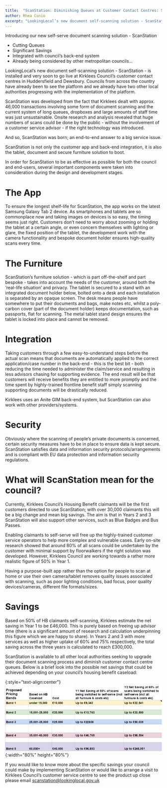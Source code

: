 ```yaml
---
title:  "ScanStation: Diminishing Queues at Customer Contact Centres: Self-serve Scanning"
author: Rhea Cunio
excerpt: "LookingLocal’s new document self-scanning solution - ScanStation - is installed and very soon to go live at Kirklees Council’s customer contact centres in Huddersfield and Dewsbury"
---
```

Introducing our new self-serve document scanning solution - ScanStation

- Cutting Queues
- Significant Savings
- Integrated with council’s back-end system
- Already being considered by other metropolitan councils...
 
LookingLocal’s new document self-scanning solution - ScanStation - is installed and very soon to go live at Kirklees Council’s customer contact centres in Huddersfield and Dewsbury. Councils from across the country have already been to see the platform and we already have two other local authorities progressing with the implementation of the platform.
 
ScanStation was developed from the fact that Kirklees dealt with approx. 46,000 transactions involving some form of document scanning and the current system of long queues, dropboxes and large amounts of staff time was just unsustainable. Onsite research and analysis revealed that huge numbers of scans could be done by the public - without the involvement of a customer service advisor - if the right technology was introduced.
 
And so, ScanStation was born; an end-to-end answer to a big service issue. 

ScanStation is not only the customer app and back-end integration, it is also the tablet, document and secure furniture solution to boot.
 
In order for ScanStation to be as effective as possible for both the council and end-users, several important components were taken into consideration during the design and development stages.
 
# The App
To ensure the longest shelf-life for ScanStation, the app works on the latest Samsung Galaxy Tab 2 device. As smartphones and tablets are so commonplace now and taking images on devices is so easy, the timing seems just right. Customers don’t need to worry about zooming or holding the tablet at a certain angle, or even concern themselves with lighting or glare, the fixed position of the tablet, the development work with the camera functionality and bespoke document holder ensures high-quality scans every time.
 
# The Furniture
ScanStation’s furniture solution - which is part off-the-shelf and part bespoke - takes into account the needs of the customer, around both the ‘real-life situation’ and privacy. The tablet is secured to a stand with an integrated document holder below, bolted onto a desk and each installation is separated by an opaque screen. The desk means people have somewhere to put their documents and bags, make notes etc, whilst a poly-carbon cover (part of the document holder) keeps documentation, such as passports, flat for scanning. The metal tablet stand design ensures the tablet is locked into place and cannot be removed.
 
# Integration
Taking customers through a few easy-to-understand steps before the actual scan means that documents are automatically applied to the correct application/case number in the back-end - this is the best bit - both reducing the time needed to administer the claim/service and resulting in less advisors chasing for supporting evidence. The end result will be that customers will receive benefits they are entitled to more promptly and the time spent by highly-trained frontline benefit staff simply scanning supporting documents will be drastically reduced.
 
Kirklees uses an Anite GIM back-end system, but ScanStation can also work with other providers/systems.
 
# Security
Obviously where the scanning of people’s private documents is concerned, certain security measures have to be in place to ensure data is kept secure. ScanStation satisfies data and information security protocols/arrangements and is compliant with EU data protection and information security regulations.
 
# What will ScanStation mean for the council?
Currently, Kirklees Council’s Housing Benefit claimants will be the first customers directed to use ScanStation; with over 30,000 claimants this will be a big change and mean big savings. The aim is that in Years 2 and 3 ScanStation will also support other services, such as Blue Badges and Bus Passes.  
 
Enabling claimants to self-serve will free up the highly-trained customer service operators to help more complex and vulnerable cases. Early on-site research showed that around 80% of all scans could be undertaken by the customer with minimal support by floorwalkers if the right solution was developed. However, Kirklees Council are working towards a rather more realistic figure of 50% in Year 1.
 
Having a purpose-built app rather than the option for people to scan at home or use their own camera/tablet removes quality issues associated with scanning, such as poor lighting conditions, bad focus, poor quality devices/cameras, different file formats/sizes.
 
# Savings
Based on 50% of HB claimants self-scanning, Kirklees estimate the net saving in Year 1 to be £46,000. This is purely based on freeing up advisor time (there is a significant amount of research and calculation underpinning this figure which we are happy to share). In Years 2 and 3 with more services as well as higher uptake of 60% and 75% respectively, the total saving across the three years is calculated to reach £300,000.
 
ScanStation is available to all other local authorities seeking to upgrade their document scanning process and diminish customer contact centre queues. Below is a brief look into the possible net savings that could be achieved depending on your council’s housing benefit caseload:

{:style="text-align:center"}
![Scanstation figures](/assets/images/2016-11-15-scanstation-lessons-learned/scanstation-figures.png){:width="80%" height="80%"}

If you would like to know more about the specific savings your council could make by implementing ScanStation or would like to arrange a visit to Kirklees Council’s customer service centre to see the product up close please email [scanstation@lookinglocal.gov.uk](scanstation@lookinglocal.gov.uk)